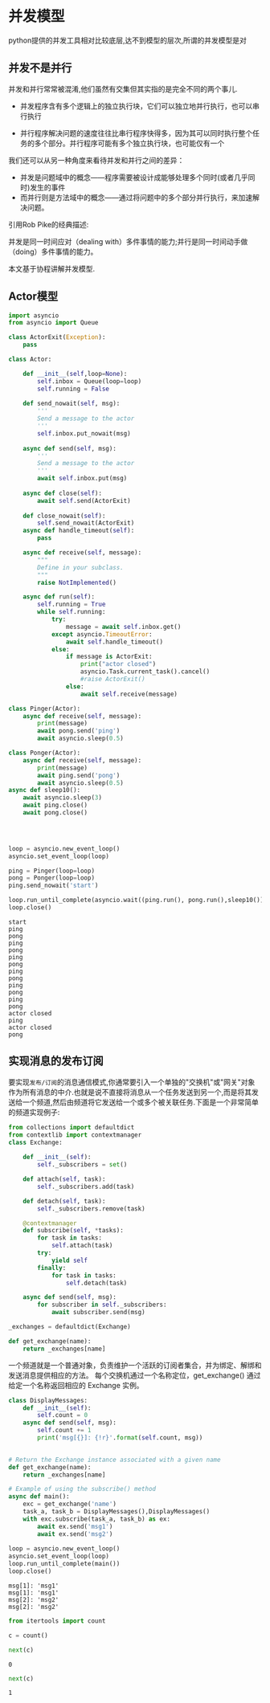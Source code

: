 
# 并发模型

python提供的并发工具相对比较底层,达不到模型的层次,所谓的并发模型是对

## 并发不是并行

并发和并行常常被混淆,他们虽然有交集但其实指的是完全不同的两个事儿.

+ 并发程序含有多个逻辑上的独立执行块，它们可以独立地并行执行，也可以串行执行

+ 并行程序解决问题的速度往往比串行程序快得多，因为其可以同时执行整个任务的多个部分。并行程序可能有多个独立执行块，也可能仅有一个

我们还可以从另一种角度来看待并发和并行之间的差异：

+ 并发是问题域中的概念——程序需要被设计成能够处理多个同时(或者几乎同时)发生的事件
+ 而并行则是方法域中的概念——通过将问题中的多个部分并行执行，来加速解决问题。

引用Rob Pike的经典描述:

并发是同一时间应对（dealing with）多件事情的能力;并行是同一时间动手做（doing）多件事情的能力。


本文基于协程讲解并发模型.

## Actor模型


```python
import asyncio
from asyncio import Queue

class ActorExit(Exception):
    pass

class Actor:

    def __init__(self,loop=None):
        self.inbox = Queue(loop=loop)
        self.running = False
        
    def send_nowait(self, msg):
        '''
        Send a message to the actor
        '''
        self.inbox.put_nowait(msg)
        
    async def send(self, msg):
        '''
        Send a message to the actor
        '''
        await self.inbox.put(msg)
        
    async def close(self):
        await self.send(ActorExit)
        
    def close_nowait(self):
        self.send_nowait(ActorExit)
    async def handle_timeout(self):
        pass

    async def receive(self, message):
        """
        Define in your subclass.
        """
        raise NotImplemented()

    async def run(self):
        self.running = True
        while self.running:
            try:
                message = await self.inbox.get()
            except asyncio.TimeoutError:
                await self.handle_timeout()
            else:
                if message is ActorExit:
                    print("actor closed")
                    asyncio.Task.current_task().cancel()
                    #raise ActorExit()
                else:
                    await self.receive(message)

class Pinger(Actor):
    async def receive(self, message):
        print(message)
        await pong.send('ping')
        await asyncio.sleep(0.5)

class Ponger(Actor):
    async def receive(self, message):
        print(message)
        await ping.send('pong')
        await asyncio.sleep(0.5)
async def sleep10():
    await asyncio.sleep(3)
    await ping.close()
    await pong.close()
    



loop = asyncio.new_event_loop()
asyncio.set_event_loop(loop)

ping = Pinger(loop=loop)
pong = Ponger(loop=loop)
ping.send_nowait('start')

loop.run_until_complete(asyncio.wait((ping.run(), pong.run(),sleep10())))
loop.close()
```

    start
    ping
    pong
    ping
    pong
    ping
    pong
    ping
    pong
    ping
    pong
    ping
    pong
    actor closed
    ping
    actor closed
    pong


## 实现消息的发布订阅


要实现`发布/订阅`的消息通信模式,你通常要引入一个单独的"交换机"或"网关"对象作为所有消息的中介.也就是说不直接将消息从一个任务发送到另一个,而是将其发送给一个频道,然后由频道将它发送给一个或多个被关联任务.下面是一个非常简单的频道实现例子:


```python
from collections import defaultdict
from contextlib import contextmanager
class Exchange:
    
    def __init__(self):
        self._subscribers = set()

    def attach(self, task):
        self._subscribers.add(task)

    def detach(self, task):
        self._subscribers.remove(task)

    @contextmanager
    def subscribe(self, *tasks):
        for task in tasks:
            self.attach(task)
        try:
            yield self
        finally:
            for task in tasks:
                self.detach(task)

    async def send(self, msg):
        for subscriber in self._subscribers:
            await subscriber.send(msg)

_exchanges = defaultdict(Exchange)

def get_exchange(name):
    return _exchanges[name]
```

一个频道就是一个普通对象，负责维护一个活跃的订阅者集合，并为绑定、解绑和发送消息提供相应的方法。 每个交换机通过一个名称定位，get_exchange() 通过给定一个名称返回相应的 Exchange 实例。


```python
class DisplayMessages:
    def __init__(self):
        self.count = 0
    async def send(self, msg):
        self.count += 1
        print('msg[{}]: {!r}'.format(self.count, msg))
        

# Return the Exchange instance associated with a given name
def get_exchange(name):
    return _exchanges[name]

# Example of using the subscribe() method
async def main():
    exc = get_exchange('name')
    task_a, task_b = DisplayMessages(),DisplayMessages()
    with exc.subscribe(task_a, task_b) as ex:
        await ex.send('msg1')
        await ex.send('msg2')
        
loop = asyncio.new_event_loop()
asyncio.set_event_loop(loop)
loop.run_until_complete(main())
loop.close()

```

    msg[1]: 'msg1'
    msg[1]: 'msg1'
    msg[2]: 'msg2'
    msg[2]: 'msg2'



```python
from itertools import count
```


```python
c = count()
```


```python
next(c)
```




    0




```python
next(c)
```




    1


